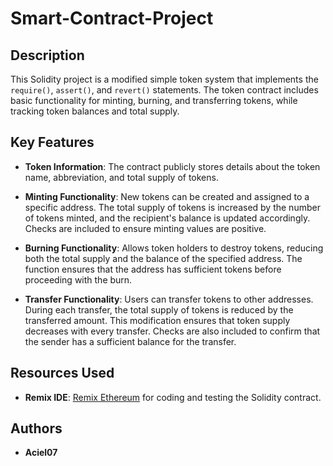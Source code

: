 # Smart-Contract-Project

## Description
This Solidity project is a modified simple token system that implements the `require()`, `assert()`, and `revert()` statements. The token contract includes basic functionality for minting, burning, and transferring tokens, while tracking token balances and total supply.

## Key Features
- **Token Information**: The contract publicly stores details about the token name, abbreviation, and total supply of tokens.
  
- **Minting Functionality**: New tokens can be created and assigned to a specific address. The total supply of tokens is increased by the number of tokens minted, and the recipient's balance is updated accordingly. Checks are included to ensure minting values are positive.

- **Burning Functionality**: Allows token holders to destroy tokens, reducing both the total supply and the balance of the specified address. The function ensures that the address has sufficient tokens before proceeding with the burn.

- **Transfer Functionality**: Users can transfer tokens to other addresses. During each transfer, the total supply of tokens is reduced by the transferred amount. This modification ensures that token supply decreases with every transfer. Checks are also included to confirm that the sender has a sufficient balance for the transfer.

## Resources Used
- **Remix IDE**: [Remix Ethereum](https://remix.ethereum.org/) for coding and testing the Solidity contract.

## Authors
- **Aciel07**
